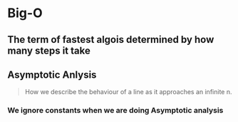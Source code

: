 # Big-O

## The term of fastest algois determined by how many steps it take

## Asymptotic Anlysis

> How we describe the behaviour of a line as it approaches an infinite n.

### We ignore constants when we are doing Asymptotic analysis
